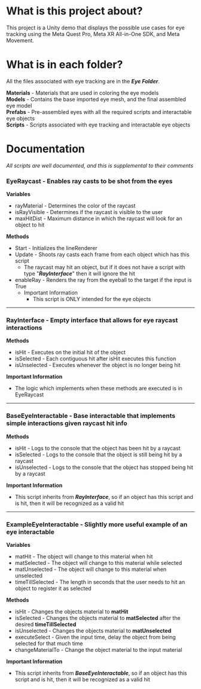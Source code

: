 # What is this project about?  
This project is a Unity demo that displays the possible use cases for eye tracking using the Meta Quest Pro, Meta XR All-in-One SDK, and Meta Movement.  

# What is in each folder?  
All the files associated with eye tracking are in the **_Eye Folder_**.    

**Materials** - Materials that are used in coloring the eye models  
**Models** - Contains the base imported eye mesh, and the final assembled eye model  
**Prefabs** - Pre-assembled eyes with all the required scripts and interactable eye objects  
**Scripts** - Scripts associated with eye tracking and interactable eye objects
 
# Documentation
_All scripts are well documented, and this is supplemental to their comments_  


### EyeRaycast - Enables ray casts to be shot from the eyes
**Variables**
 * rayMaterial - Determines the color of the raycast
 * isRayVisible - Determines if the raycast is visible to the user
 * maxHitDist - Maximum distance in which the raycast will look for an object to hit

**Methods**
* Start - Initializes the lineRenderer
* Update - Shoots ray casts each frame from each object which has this script
    * The raycast may hit an object, but if it does not have a script with type "**_RayInterface_**" then it will ignore the hit
* enableRay - Renders the ray from the eyeball to the target if the input is True
  * Important Information
    * This script is ONLY intended for the eye objects
    
---
### RayInterface - Empty interface that allows for eye raycast interactions
**Methods**
* isHit - Executes on the initial hit of the object
* isSelected - Each contiguous hit after isHit executes this function
* isUnselected - Executes whenever the object is no longer being hit

**Important Information**
* The logic which implements when these methods are executed is in EyeRaycast

---
### BaseEyeInteractable - Base interactable that implements simple interactions given raycast hit info
**Methods**
* isHit - Logs to the console that the object has been hit by a raycast
* isSelected - Logs to the console that the object is still being hit by a raycast
* isUnselected - Logs to the console that the object has stopped being hit by a raycast

**Important Information**
* This script inherits from **_RayInterface_**, so if an object has this script and is hit, then it will be recognized as a valid hit

---
### ExampleEyeInteractable - Slightly more useful example of an eye interactable
**Variables**
* matHit - The object will change to this material when hit
* matSelected - The object will change to this material while selected
* matUnselected - The object will change to this material when unselected
* timeTillSelected - The length in seconds that the user needs to hit an object to register it as selected

**Methods**
* isHit - Changes the objects material to **__matHit__**
* isSelected - Changes the objects material to **__matSelected__** after the desired **__timeTillSelected__**
* isUnselected - Changes the objects material to **__matUnselected__**
* executeSelect - Given the input time, delay the object from being selected for that much time
* changeMaterialTo - Change the object material to the input material 

**Important Information**
* This script inherits from **_BaseEyeInteractable_**, so if an object has this script and is hit, then it will be recognized as a valid hit
